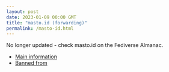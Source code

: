 ```yaml
---
layout: post
date: 2023-01-09 00:00 GMT
title: "masto.id (forwarding)"
permalink: /masto-id.html
---
```


No longer updated - check masto.id on the Fediverse Almanac.

* [Main information](https://www.fediversealmanac.com/api/v1/instances/masto.id)
* [Banned from](https://www.fediversealmanac.com/api/v1/instances/masto.id/banned_from)

